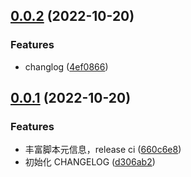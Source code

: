 ## [0.0.2](https://github.com/ilyydy/tampermonkey-script/compare/csdn@0.0.1...csdn@0.0.2) (2022-10-20)


### Features

* changlog ([4ef0866](https://github.com/ilyydy/tampermonkey-script/commit/4ef0866aff2924198c869b9ff2e71bdf47b7f2a5))



## [0.0.1](https://github.com/ilyydy/tampermonkey-script/compare/d306ab2d036de70528cc2ab6f53ce3898e0bed64...csdn@0.0.1) (2022-10-20)


### Features

* 丰富脚本元信息，release ci ([660c6e8](https://github.com/ilyydy/tampermonkey-script/commit/660c6e8549455c3e5976032fdfdbf1a4241bbab7))
* 初始化 CHANGELOG ([d306ab2](https://github.com/ilyydy/tampermonkey-script/commit/d306ab2d036de70528cc2ab6f53ce3898e0bed64))



